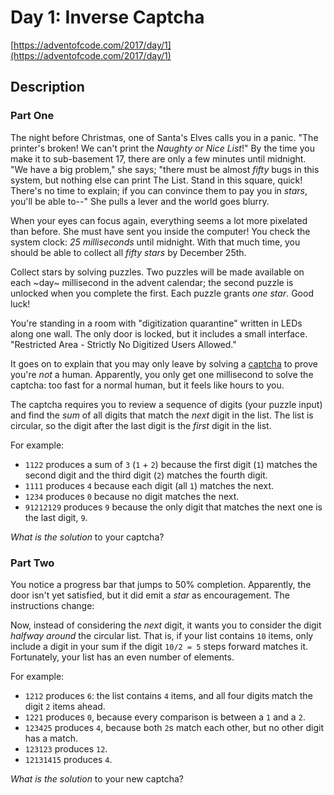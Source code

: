# Day 1: Inverse Captcha

[https://adventofcode.com/2017/day/1](https://adventofcode.com/2017/day/1)

## Description

### Part One

The night before Christmas, one of Santa's Elves calls you in a panic. "The printer's broken! We can't print the _Naughty or Nice List_!" By the time you make it to <span title="Floor 17: cafeteria, printing department, and experimental organic digitization equipment.">sub-basement 17</span>, there are only a few minutes until midnight. "We have a big problem," she says; "there must be almost _fifty_ bugs in this system, but nothing else can print The List. Stand in this square, quick! There's no time to explain; if you can convince them to pay you in _stars_, you'll be able to--" She pulls a lever and the world goes blurry.

When your eyes can focus again, everything seems a lot more pixelated than before. She must have sent you inside the computer! You check the system clock: _25 milliseconds_ until midnight. With that much time, you should be able to collect all _fifty stars_ by December 25th.

Collect stars by solving puzzles. Two puzzles will be made available on each ~day~ millisecond in the advent calendar; the second puzzle is unlocked when you complete the first. Each puzzle grants _one star_. Good luck!

You're standing in a room with "digitization quarantine" written in LEDs along one wall. The only door is locked, but it includes a small interface. "Restricted Area - Strictly No Digitized Users Allowed."

It goes on to explain that you may only leave by solving a [captcha](https://en.wikipedia.org/wiki/CAPTCHA) to prove you're _not_ a human. Apparently, you only get one millisecond to solve the captcha: too fast for a normal human, but it feels like hours to you.

The captcha requires you to review a sequence of digits (your puzzle input) and find the _sum_ of all digits that match the _next_ digit in the list. The list is circular, so the digit after the last digit is the _first_ digit in the list.

For example:

*   `1122` produces a sum of `3` (`1` + `2`) because the first digit (`1`) matches the second digit and the third digit (`2`) matches the fourth digit.
*   `1111` produces `4` because each digit (all `1`) matches the next.
*   `1234` produces `0` because no digit matches the next.
*   `91212129` produces `9` because the only digit that matches the next one is the last digit, `9`.

_What is the solution_ to your captcha?

### Part Two

You notice a progress bar that jumps to 50% completion. Apparently, the door isn't yet satisfied, but it did emit a _star_ as encouragement. The instructions change:

Now, instead of considering the _next_ digit, it wants you to consider the digit _halfway around_ the circular list. That is, if your list contains `10` items, only include a digit in your sum if the digit `10/2 = 5` steps forward matches it. Fortunately, your list has an even number of elements.

For example:

*   `1212` produces `6`: the list contains `4` items, and all four digits match the digit `2` items ahead.
*   `1221` produces `0`, because every comparison is between a `1` and a `2`.
*   `123425` produces `4`, because both `2`s match each other, but no other digit has a match.
*   `123123` produces `12`.
*   `12131415` produces `4`.

_What is the solution_ to your new captcha?
